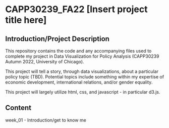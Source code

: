 # CAPP30239_FA22 [Insert project title here]

## Introduction/Project Description
This repository contains the code and any accompanying files used to complete my project in Data Visualization for Policy Analysis (CAPP30239 Autumn 2022, University of Chicago).

This project will tell a story, through data visualizations, about a particular policy topic (TBD). 
Potential topics include something within my expertise of economic development, international relations, and/or gender equality.

This project will largely utilize html, css, and javascript - in particular d3.js.

## Content

week_01 - Introduction/get to know me
